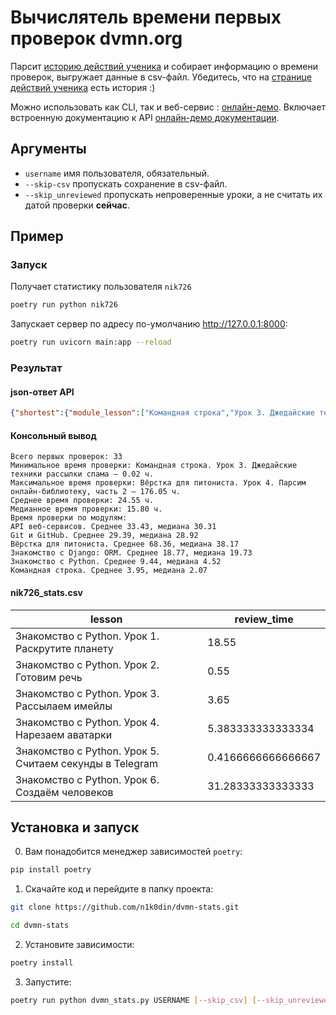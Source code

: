 # Вычислятель времени первых проверок dvmn.org
Парсит [историю действий ученика](https://dvmn.org/user/nik726/history/) и собирает информацию о времени проверок, выгружает данные в csv-файл. Убедитесь, что на [странице действий ученика](https://dvmn.org/user/nik726/history/) есть история :)

Можно использовать как CLI, так и веб-сервис : [онлайн-демо](https://2ku0y0.deta.dev/nik726). Включает встроенную документацию к API [онлайн-демо документации](https://2ku0y0.deta.dev/docs/).

## Аргументы
- `username` имя пользователя, обязательный.
- `--skip-csv` пропускать сохранение в csv-файл.
- `--skip_unreviewed` пропускать непроверенные уроки, а не считать их датой проверки __сейчас__.

## Пример

### Запуск
Получает статистику пользователя `nik726`
  ```sh
  poetry run python nik726
  ```
Запускает сервер по адресу по-умолчанию  http://127.0.0.1:8000:
  ```sh
  poetry run uvicorn main:app --reload
  ```

### Результат

#### json-ответ API
  ```json
  {"shortest":{"module_lesson":["Командная строка","Урок 3. Джедайские техники рассылки спама"],"hours":0.016666666666666666},"longest":{"module_lesson":["Вёрстка для питониста","Урок 4. Парсим онлайн-библиотеку, часть 2"],"hours":176.05},"modules_stats":[{"module_name":"API веб-сервисов","mean":33.43055555555556,"median":30.308333333333334},{"module_name":"Django","mean":113.59916666666666,"median":113.59916666666666},{"module_name":"Git и GitHub","mean":29.393333333333334,"median":28.916666666666668},{"module_name":"Вёрстка для питониста","mean":84.78,"median":50.38333333333333},{"module_name":"Знакомство с Django: ORM","mean":26.869444444444447,"median":21.891666666666666},{"module_name":"Знакомство с Python","mean":9.441666666666666,"median":4.516666666666667},{"module_name":"Командная строка","mean":3.9466666666666668,"median":2.066666666666667},{"module_name":"Продвинутая вёрстка в Django","mean":143.01583333333332,"median":143.01583333333332}]}
  ```


#### Консольный вывод
  ```
  Всего первых проверок: 33
  Минимальное время проверки: Командная строка. Урок 3. Джедайские техники рассылки спама – 0.02 ч.
  Максимальное время проверки: Вёрстка для питониста. Урок 4. Парсим онлайн-библиотеку, часть 2 – 176.05 ч.
  Среднее время проверки: 24.55 ч.
  Медианное время проверки: 15.80 ч.
  Время проверки по модулям:
  API веб-сервисов. Среднее 33.43, медиана 30.31
  Git и GitHub. Среднее 29.39, медиана 28.92
  Вёрстка для питониста. Среднее 68.36, медиана 38.17
  Знакомство с Django: ORM. Среднее 18.77, медиана 19.73
  Знакомство с Python. Среднее 9.44, медиана 4.52
  Командная строка. Среднее 3.95, медиана 2.07
  ```
#### nik726_stats.csv
lesson|review_time
------|-----------
Знакомство с Python. Урок 1. Раскрутите планету|18.55
Знакомство с Python. Урок 2. Готовим речь|0.55
Знакомство с Python. Урок 3. Рассылаем имейлы|3.65
Знакомство с Python. Урок 4. Нарезаем аватарки|5.383333333333334
Знакомство с Python. Урок 5. Считаем секунды в Telegram|0.4166666666666667
Знакомство с Python. Урок 6. Создаём человеков|31.28333333333333

## Установка и запуск

0. Вам понадобится менеджер зависимостей `poetry`:
  ```sh
  pip install poetry
  ```
1. Скачайте код и перейдите в папку проекта:
  ```sh
  git clone https://github.com/n1k0din/dvmn-stats.git
  ```  
  ```sh
  cd dvmn-stats
  ```
2. Установите зависимости:
  ```sh
  poetry install
  ```

3. Запустите:
  ```sh
  poetry run python dvmn_stats.py USERNAME [--skip_csv] [--skip_unreviewed]
  ```
